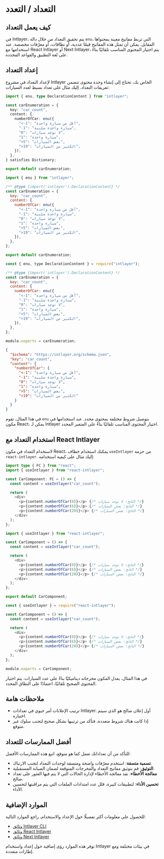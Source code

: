 # التعداد / التعدد

## كيف يعمل التعداد

في Intlayer، يتم تحقيق التعداد من خلال دالة `enu`، التي تربط مفاتيح معينة بمحتواها المقابل. يمكن أن تمثل هذه المفاتيح قيمًا عددية، أو نطاقات، أو معرّفات مخصصة. عند استخدامها مع React Intlayer أو Next Intlayer، يتم اختيار المحتوى المناسب تلقائيًا بناءً على لغة التطبيق والقواعد المحددة.

## إعداد التعداد

لإعداد التعداد في مشروع Intlayer الخاص بك، تحتاج إلى إنشاء وحدة محتوى تتضمن تعريفات التعداد. إليك مثال على تعداد بسيط لعدد السيارات:

```typescript fileName="**/*.content.ts" contentDeclarationFormat="typescript"
import { enu, type DeclarationContent } from "intlayer";

const carEnumeration = {
  key: "car_count",
  content: {
    numberOfCar: enu({
      "<-1": "أقل من سيارة واحدة",
      "-1": "سيارة واحدة سلبية",
      "0": "لا توجد سيارات",
      "1": "سيارة واحدة",
      ">5": "بعض السيارات",
      ">19": "الكثير من السيارات",
    }),
  },
} satisfies Dictionary;

export default carEnumeration;
```

```javascript fileName="**/*.content.mjs" contentDeclarationFormat="esm"
import { enu } from "intlayer";

/** @type {import('intlayer').DeclarationContent} */
const carEnumeration = {
  key: "car_count",
  content: {
    numberOfCar: enu({
      "<-1": "أقل من سيارة واحدة",
      "-1": "سيارة واحدة سلبية",
      "0": "لا توجد سيارات",
      "1": "سيارة واحدة",
      ">5": "بعض السيارات",
      ">19": "الكثير من السيارات",
    }),
  },
};

export default carEnumeration;
```

```javascript fileName="**/*.content.cjs" contentDeclarationFormat="commonjs"
const { enu, type DeclarationContent } = require("intlayer");

/** @type {import('intlayer').DeclarationContent} */
const carEnumeration = {
  key: "car_count",
  content: {
    numberOfCar: enu({
      "<-1": "أقل من سيارة واحدة",
      "-1": "سيارة واحدة سلبية",
      "0": "لا توجد سيارات",
      "1": "سيارة واحدة",
      ">5": "بعض السيارات",
      ">19": "الكثير من السيارات",
    }),
  },
};

module.exports = carEnumeration;
```

```json fileName="**/*.content.json" contentDeclarationFormat="json"
{
  "$schema": "https://intlayer.org/schema.json",
  "key": "car_count",
  "content": {
    "numberOfCar": {
      "<-1": "أقل من سيارة واحدة",
      "-1": "سيارة واحدة سلبية",
      "0": "لا توجد سيارات",
      "1": "سيارة واحدة",
      ">5": "بعض السيارات",
      ">19": "الكثير من السيارات"
    }
  }
}
```

في هذا المثال، تقوم `enu` بتوصيل شروط مختلفة بمحتوى محدد. عند استخدامها في مكون React، يمكن لـ Intlayer اختيار المحتوى المناسب تلقائيًا بناءً على المتغير المحدد.

## استخدام التعداد مع React Intlayer

لاستخدام التعداد في مكون React، يمكنك استخدام خطاف `useIntlayer` من حزمة `react-intlayer`. إليك مثال على كيفية استخدامه:

```typescript fileName="**/*.tsx" codeFormat="typescript"
import type { FC } from "react";
import { useIntlayer } from "react-intlayer";

const CarComponent: FC = () => {
  const content = useIntlayer("car_count");

  return (
    <div>
      <p>{content.numberOfCar(0)}</p> {/* الناتج: لا توجد سيارات */}
      <p>{content.numberOfCar(6)}</p> {/* الناتج: بعض السيارات */}
      <p>{content.numberOfCar(20)}</p> {/* الناتج: بعض السيارات */}
    </div>
  );
};
```

```javascript fileName="**/*.mjx" codeFormat="esm"
import { useIntlayer } from "react-intlayer";

const CarComponent = () => {
  const content = useIntlayer("car_count");

  return (
    <div>
      <p>{content.numberOfCar(0)}</p> {/* الناتج: لا توجد سيارات */}
      <p>{content.numberOfCar(6)}</p> {/* الناتج: بعض السيارات */}
      <p>{content.numberOfCar(20)}</p> {/* الناتج: بعض السيارات */}
    </div>
  );
};

export default CarComponent;
```

```javascript fileName="**/*.cjs" codeFormat="commonjs"
const { useIntlayer } = require("react-intlayer");

const CarComponent = () => {
  const content = useIntlayer("car_count");

  return (
    <div>
      <p>{content.numberOfCar(0)}</p> {/* الناتج: لا توجد سيارات */}
      <p>{content.numberOfCar(6)}</p> {/* الناتج: بعض السيارات */}
      <p>{content.numberOfCar(20)}</p> {/* الناتج: بعض السيارات */}
    </div>
  );
};

module.exports = CarComponent;
```

في هذا المثال، يعدل المكون مخرجاته ديناميكيًا بناءً على عدد السيارات. يتم اختيار المحتوى الصحيح تلقائيًا، اعتمادًا على النطاق المحدد.

## ملاحظات هامة

- ترتيب الإعلانات أمر حيوي في تعدادات Intlayer. أول إعلان صالح هو الذي سيتم اختياره.
- إذا كانت هناك شروط متعددة، فتأكد من ترتيبها بشكل صحيح لتجنب سلوك غير متوقع.

## أفضل الممارسات للتعداد

للتأكد من أن تعداداتك تعمل كما هو متوقع، اتبع هذه الممارسات الأفضل:

- **تسمية متسقة**: استخدم معرّفات واضحة ومتسقة لوحدات التعداد لتجنب الارتباك.
- **التوثيق**: قم بتوثيق مفاتيح التعداد والمخرجات المتوقعة لضمان الصيانة المستقبلية.
- **معالجة الأخطاء**: نفذ معالجة الأخطاء لإدارة الحالات التي لا يتم فيها العثور على تعداد صالح.
- **تحسين الأداء**: لتطبيقات كبيرة، قلل عدد امتدادات الملفات التي يتم مراقبتها لتحسين الأداء.

## الموارد الإضافية

للحصول على معلومات أكثر تفصيلًا حول الإعداد والاستخدام، راجع الموارد التالية:

- [وثائق Intlayer CLI](https://github.com/aymericzip/intlayer/blob/main/docs/ar/intlayer_cli.md)
- [وثائق React Intlayer](https://github.com/aymericzip/intlayer/blob/main/docs/ar/intlayer_with_create_react_app.md)
- [وثائق Next Intlayer](https://github.com/aymericzip/intlayer/blob/main/docs/ar/intlayer_with_nextjs_15.md)

توفر هذه الموارد رؤى إضافية حول إعداد واستخدام Intlayer في بيئات مختلفة ومع إطارات متعددة.
